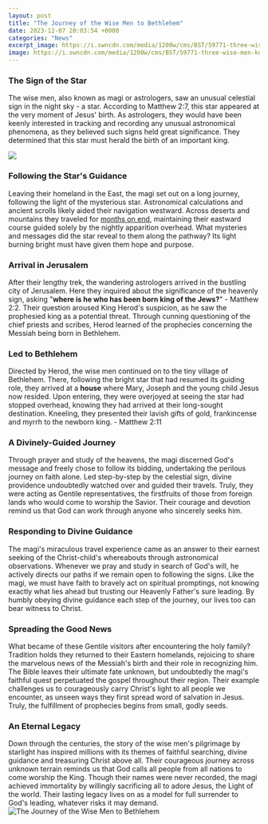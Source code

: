 ```yaml
---
layout: post
title: "The Journey of the Wise Men to Bethlehem"
date: 2023-12-07 20:03:54 +0000
categories: "News"
excerpt_image: https://i.swncdn.com/media/1200w/cms/BST/59771-three-wise-men-kupelwieser.800w.tn.jpg
image: https://i.swncdn.com/media/1200w/cms/BST/59771-three-wise-men-kupelwieser.800w.tn.jpg
---
```


### The Sign of the Star
The wise men, also known as magi or astrologers, saw an unusual celestial sign in the night sky - a star. According to Matthew 2:7, this star appeared at the very moment of Jesus' birth. As astrologers, they would have been keenly interested in tracking and recording any unusual astronomical phenomena, as they believed such signs held great significance. They determined that this star must herald the birth of an important king.

![](https://image.freepik.com/free-vector/three-wise-men-journey-bethlehem_24381-769.jpg)
### Following the Star's Guidance  
Leaving their homeland in the East, the magi set out on a long journey, following the light of the mysterious star. Astronomical calculations and ancient scrolls likely aided their navigation westward. Across deserts and mountains they traveled for [months on end](https://store.fi.io.vn/you-can-never-go-wrong-add-to-stories-a-dog-schnauzer-1), maintaining their eastward course guided solely by the nightly apparition overhead. What mysteries and messages did the star reveal to them along the pathway? Its light burning bright must have given them hope and purpose.
### Arrival in Jerusalem
After their lengthy trek, the wandering astrologers arrived in the bustling city of Jerusalem. Here they inquired about the significance of the heavenly sign, asking "**where is he who has been born king of the Jews?**" - Matthew 2:2. Their question aroused King Herod's suspicion, as he saw the prophesied king as a potential threat. Through cunning questioning of the chief priests and scribes, Herod learned of the prophecies concerning the Messiah being born in Bethlehem.
### Led to Bethlehem
Directed by Herod, the wise men continued on to the tiny village of Bethlehem. There, following the bright star that had resumed its guiding role, they arrived at a **house** where Mary, Joseph and the young child Jesus now resided. Upon entering, they were overjoyed at seeing the star had stopped overhead, knowing they had arrived at their long-sought destination. Kneeling, they presented their lavish gifts of gold, frankincense and myrrh to the newborn king. - Matthew 2:11
### A Divinely-Guided Journey
Through prayer and study of the heavens, the magi discerned God's message and freely chose to follow its bidding, undertaking the perilous journey on faith alone. Led step-by-step by the celestial sign, divine providence undoubtedly watched over and guided their travels. Truly, they were acting as Gentile representatives, the firstfruits of those from foreign lands who would come to worship the Savior. Their courage and devotion remind us that God can work through anyone who sincerely seeks him.
### Responding to Divine Guidance
The magi's miraculous travel experience came as an answer to their earnest seeking of the Christ-child's whereabouts through astronomical observations. Whenever we pray and study in search of God's will, he actively directs our paths if we remain open to following the signs. Like the magi, we must have faith to bravely act on spiritual promptings, not knowing exactly what lies ahead but trusting our Heavenly Father's sure leading. By humbly obeying divine guidance each step of the journey, our lives too can bear witness to Christ.
### Spreading the Good News  
What became of these Gentile visitors after encountering the holy family? Tradition holds they returned to their Eastern homelands, rejoicing to share the marvelous news of the Messiah's birth and their role in recognizing him. The Bible leaves their ultimate fate unknown, but undoubtedly the magi's faithful quest perpetuated the gospel throughout their region. Their example challenges us to courageously carry Christ's light to all people we encounter, as unseen ways they first spread word of salvation in Jesus. Truly, the fulfillment of prophecies begins from small, godly seeds.
### An Eternal Legacy
Down through the centuries, the story of the wise men's pilgrimage by starlight has inspired millions with its themes of faithful searching, divine guidance and treasuring Christ above all. Their courageous journey across unknown terrain reminds us that God calls all people from all nations to come worship the King. Though their names were never recorded, the magi achieved immortality by willingly sacrificing all to adore Jesus, the Light of the world. Their lasting legacy lives on as a model for full surrender to God's leading, whatever risks it may demand.
![The Journey of the Wise Men to Bethlehem](https://i.swncdn.com/media/1200w/cms/BST/59771-three-wise-men-kupelwieser.800w.tn.jpg)